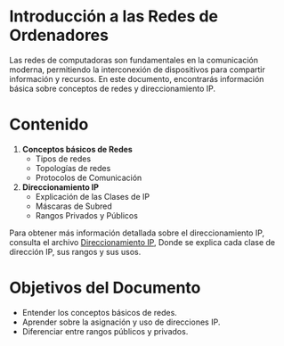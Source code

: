 # Introducción a las Redes de Ordenadores
Las redes de computadoras son fundamentales en la comunicación moderna, permitiendo la interconexión de dispositivos para compartir información y recursos. En este documento, encontrarás información básica sobre conceptos de redes y direccionamiento IP.
# Contenido
1. __Conceptos básicos de Redes__
   * Tipos de redes
   * Topologías de redes
   * Protocolos de Comunicación
2. __Direccionamiento IP__
   * Explicación de las Clases de IP
   * Máscaras de Subred
   * Rangos Privados y Públicos
  
  Para obtener más información detallada sobre el direccionamiento IP, consulta el archivo [Direccionamiento IP](http://amazon.com/), Donde se explica cada clase de dirección IP, sus rangos y sus usos.
  
  # Objetivos del Documento
  * Entender los conceptos básicos de redes.
  * Aprender sobre la asignación y uso de direcciones IP.
  * Diferenciar entre rangos públicos y privados.